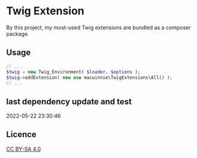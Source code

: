 # Twig Extension

By this project, my most-used Twig extensions are bundled as a composer package.

## Usage

```php
// ...
$twig = new Twig_Environment( $loader, $options );
$twig->addExtension( new use macwinnie\TwigExtensions\All() );
// ...
```

## last dependency update and test

2022-05-22 23:30:46

## Licence

[CC BY-SA 4.0](https://creativecommons.org/licenses/by-sa/4.0/deed.en)
